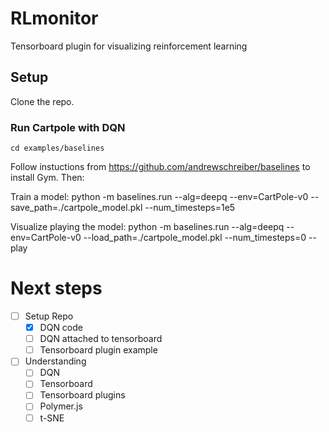# RLmonitor
Tensorboard plugin for visualizing reinforcement learning

## Setup
Clone the repo.

### Run Cartpole with DQN
    cd examples/baselines

Follow instuctions from https://github.com/andrewschreiber/baselines to
install Gym. Then:

Train a model:
    python -m baselines.run --alg=deepq --env=CartPole-v0 --save_path=./cartpole_model.pkl --num_timesteps=1e5

Visualize playing the model:
    python -m baselines.run --alg=deepq --env=CartPole-v0 --load_path=./cartpole_model.pkl --num_timesteps=0 --play

# Next steps
- [ ] Setup Repo
  - [x] DQN code
  - [ ] DQN attached to tensorboard
  - [ ] Tensorboard plugin example
- [ ] Understanding
  - [ ] DQN
  - [ ] Tensorboard
  - [ ] Tensorboard plugins
  - [ ] Polymer.js
  - [ ] t-SNE
